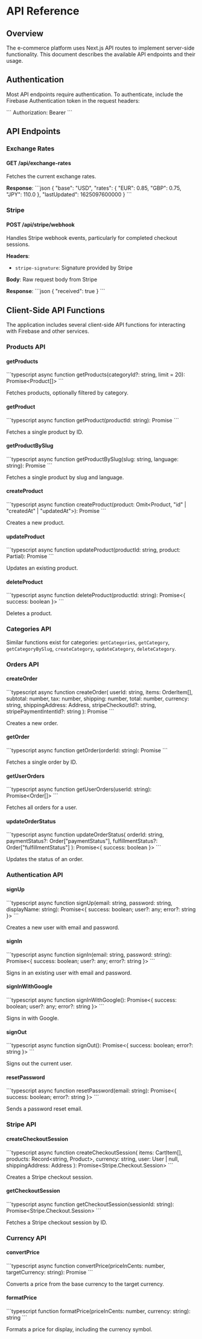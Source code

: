 # API Reference

## Overview

The e-commerce platform uses Next.js API routes to implement server-side functionality. This document describes the available API endpoints and their usage.

## Authentication

Most API endpoints require authentication. To authenticate, include the Firebase Authentication token in the request headers:

\`\`\`
Authorization: Bearer <token>
\`\`\`

## API Endpoints

### Exchange Rates

#### GET /api/exchange-rates

Fetches the current exchange rates.

**Response**:
\`\`\`json
{
  "base": "USD",
  "rates": {
    "EUR": 0.85,
    "GBP": 0.75,
    "JPY": 110.0
  },
  "lastUpdated": 1625097600000
}
\`\`\`

### Stripe

#### POST /api/stripe/webhook

Handles Stripe webhook events, particularly for completed checkout sessions.

**Headers**:
- `stripe-signature`: Signature provided by Stripe

**Body**: Raw request body from Stripe

**Response**:
\`\`\`json
{
  "received": true
}
\`\`\`

## Client-Side API Functions

The application includes several client-side API functions for interacting with Firebase and other services.

### Products API

#### getProducts

\`\`\`typescript
async function getProducts(categoryId?: string, limit = 20): Promise<Product[]>
\`\`\`

Fetches products, optionally filtered by category.

#### getProduct

\`\`\`typescript
async function getProduct(productId: string): Promise<Product>
\`\`\`

Fetches a single product by ID.

#### getProductBySlug

\`\`\`typescript
async function getProductBySlug(slug: string, language: string): Promise<Product>
\`\`\`

Fetches a single product by slug and language.

#### createProduct

\`\`\`typescript
async function createProduct(product: Omit<Product, "id" | "createdAt" | "updatedAt">): Promise<Product>
\`\`\`

Creates a new product.

#### updateProduct

\`\`\`typescript
async function updateProduct(productId: string, product: Partial<Product>): Promise<Product>
\`\`\`

Updates an existing product.

#### deleteProduct

\`\`\`typescript
async function deleteProduct(productId: string): Promise<{ success: boolean }>
\`\`\`

Deletes a product.

### Categories API

Similar functions exist for categories: `getCategories`, `getCategory`, `getCategoryBySlug`, `createCategory`, `updateCategory`, `deleteCategory`.

### Orders API

#### createOrder

\`\`\`typescript
async function createOrder(
  userId: string,
  items: OrderItem[],
  subtotal: number,
  tax: number,
  shipping: number,
  total: number,
  currency: string,
  shippingAddress: Address,
  stripeCheckoutId?: string,
  stripePaymentIntentId?: string
): Promise<Order>
\`\`\`

Creates a new order.

#### getOrder

\`\`\`typescript
async function getOrder(orderId: string): Promise<Order>
\`\`\`

Fetches a single order by ID.

#### getUserOrders

\`\`\`typescript
async function getUserOrders(userId: string): Promise<Order[]>
\`\`\`

Fetches all orders for a user.

#### updateOrderStatus

\`\`\`typescript
async function updateOrderStatus(
  orderId: string,
  paymentStatus?: Order["paymentStatus"],
  fulfillmentStatus?: Order["fulfillmentStatus"]
): Promise<{ success: boolean }>
\`\`\`

Updates the status of an order.

### Authentication API

#### signUp

\`\`\`typescript
async function signUp(email: string, password: string, displayName: string): Promise<{ success: boolean; user?: any; error?: string }>
\`\`\`

Creates a new user with email and password.

#### signIn

\`\`\`typescript
async function signIn(email: string, password: string): Promise<{ success: boolean; user?: any; error?: string }>
\`\`\`

Signs in an existing user with email and password.

#### signInWithGoogle

\`\`\`typescript
async function signInWithGoogle(): Promise<{ success: boolean; user?: any; error?: string }>
\`\`\`

Signs in with Google.

#### signOut

\`\`\`typescript
async function signOut(): Promise<{ success: boolean; error?: string }>
\`\`\`

Signs out the current user.

#### resetPassword

\`\`\`typescript
async function resetPassword(email: string): Promise<{ success: boolean; error?: string }>
\`\`\`

Sends a password reset email.

### Stripe API

#### createCheckoutSession

\`\`\`typescript
async function createCheckoutSession(
  items: CartItem[],
  products: Record<string, Product>,
  currency: string,
  user: User | null,
  shippingAddress: Address
): Promise<Stripe.Checkout.Session>
\`\`\`

Creates a Stripe checkout session.

#### getCheckoutSession

\`\`\`typescript
async function getCheckoutSession(sessionId: string): Promise<Stripe.Checkout.Session>
\`\`\`

Fetches a Stripe checkout session by ID.

### Currency API

#### convertPrice

\`\`\`typescript
async function convertPrice(priceInCents: number, targetCurrency: string): Promise<number>
\`\`\`

Converts a price from the base currency to the target currency.

#### formatPrice

\`\`\`typescript
function formatPrice(priceInCents: number, currency: string): string
\`\`\`

Formats a price for display, including the currency symbol.
